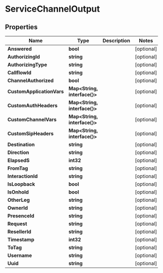 

# ServiceChannelOutput


## Properties

| Name | Type | Description | Notes |
|------------ | ------------- | ------------- | -------------|
|**Answered** | **bool** |  |  [optional] |
|**AuthorizingId** | **string** |  |  [optional] |
|**AuthorizingType** | **string** |  |  [optional] |
|**CallflowId** | **string** |  |  [optional] |
|**ChannelAuthorized** | **bool** |  |  [optional] |
|**CustomApplicationVars** | **Map&lt;String, interface{}&gt;** |  |  [optional] |
|**CustomAuthHeaders** | **Map&lt;String, interface{}&gt;** |  |  [optional] |
|**CustomChannelVars** | **Map&lt;String, interface{}&gt;** |  |  [optional] |
|**CustomSipHeaders** | **Map&lt;String, interface{}&gt;** |  |  [optional] |
|**Destination** | **string** |  |  [optional] |
|**Direction** | **string** |  |  [optional] |
|**ElapsedS** | **int32** |  |  [optional] |
|**FromTag** | **string** |  |  [optional] |
|**InteractionId** | **string** |  |  [optional] |
|**IsLoopback** | **bool** |  |  [optional] |
|**IsOnhold** | **bool** |  |  [optional] |
|**OtherLeg** | **string** |  |  [optional] |
|**OwnerId** | **string** |  |  [optional] |
|**PresenceId** | **string** |  |  [optional] |
|**Request** | **string** |  |  [optional] |
|**ResellerId** | **string** |  |  [optional] |
|**Timestamp** | **int32** |  |  [optional] |
|**ToTag** | **string** |  |  [optional] |
|**Username** | **string** |  |  [optional] |
|**Uuid** | **string** |  |  [optional] |




